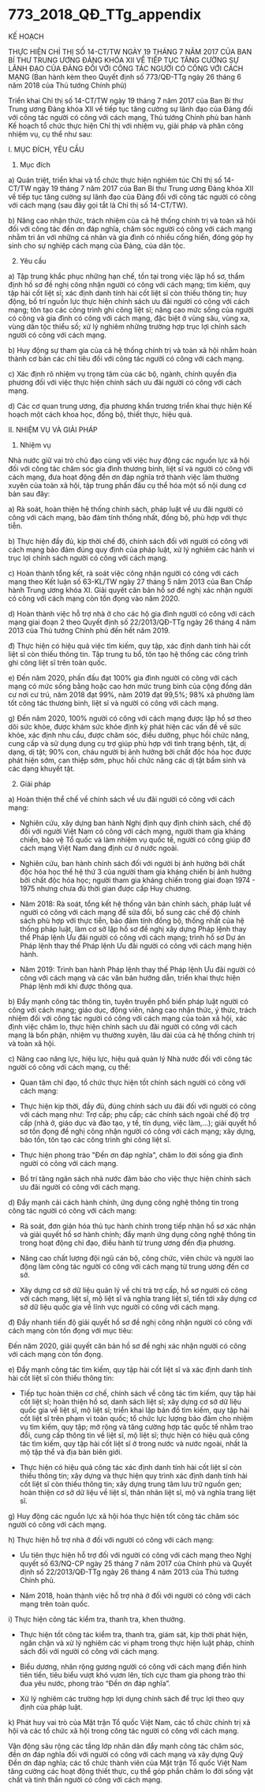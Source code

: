 # 773_2018_QĐ_TTg_appendix

KẾ HOẠCH

THỰC HIỆN CHỈ THỊ SỐ 14-CT/TW NGÀY 19 THÁNG 7 NĂM 2017 CỦA BAN BÍ THƯ TRUNG ƯƠNG ĐẢNG KHÓA XII VỀ TIẾP TỤC TĂNG CƯỜNG SỰ LÃNH ĐẠO CỦA ĐẢNG ĐỐI VỚI CÔNG TÁC NGƯỜI CÓ CÔNG VỚI CÁCH MẠNG (Ban hành kèm theo Quyết định số 773/QĐ-TTg ngày 26 tháng 6 năm 2018 của Thủ tướng Chính phủ)

Triển khai Chỉ thị số 14-CT/TW ngày 19 tháng 7 năm 2017 của Ban Bí thư Trung ương Đảng khóa XII về tiếp tục tăng cường sự lãnh đạo của Đảng đối với công tác người có công với cách mạng, Thủ tướng Chính phủ ban hành Kế hoạch tổ chức thực hiện Chỉ thị với nhiệm vụ, giải pháp và phân công nhiệm vụ, cụ thể như sau:

I. MỤC ĐÍCH, YÊU CẦU

1. Mục đích

a) Quán triệt, triển khai và tổ chức thực hiện nghiêm túc Chỉ thị số 14-CT/TW ngày 19 tháng 7 năm 2017 của Ban Bí thư Trung ương Đảng khóa XII về tiếp tục tăng cường sự lãnh đạo của Đảng đối với công tác người có công với cách mạng (sau đây gọi tắt là Chỉ thị số 14-CT/TW).

b) Nâng cao nhận thức, trách nhiệm của cả hệ thống chính trị và toàn xã hội đối với công tác đền ơn đáp nghĩa, chăm sóc người có công với cách mạng nhằm tri ân với những cá nhân và gia đình có nhiều cống hiến, đóng góp hy sinh cho sự nghiệp cách mạng của Đảng, của dân tộc.

2. Yêu cầu

a) Tập trung khắc phục những hạn chế, tồn tại trong việc lập hồ sơ, thẩm định hồ sơ đề nghị công nhận người có công với cách mạng; tìm kiếm, quy tập hài cốt liệt sĩ; xác định danh tính hài cốt liệt sĩ còn thiếu thông tin; huy động, bố trí nguồn lực thực hiện chính sách ưu đãi người có công với cách mạng; tôn tạo các công trình ghi công liệt sĩ; nâng cao mức sống của người có công và gia đình có công với cách mạng, đặc biệt ở vùng sâu, vùng xa, vùng dân tộc thiểu số; xử lý nghiêm những trường hợp trục lợi chính sách người có công với cách mạng.

b) Huy động sự tham gia của cả hệ thống chính trị và toàn xã hội nhằm hoàn thành cơ bản các chỉ tiêu đối với công tác người có công với cách mạng.

c) Xác định rõ nhiệm vụ trọng tâm của các bộ, ngành, chính quyền địa phương đối với việc thực hiện chính sách ưu đãi người có công với cách mạng.

d) Các cơ quan trung ương, địa phương khẩn trương triển khai thực hiện Kế hoạch một cách khoa học, đồng bộ, thiết thực, hiệu quả.

II. NHIỆM VỤ VÀ GIẢI PHÁP

1. Nhiệm vụ

Nhà nước giữ vai trò chủ đạo cùng với việc huy động các nguồn lực xã hội đối với công tác chăm sóc gia đình thương binh, liệt sĩ và người có công với cách mạng, đưa hoạt động đền ơn đáp nghĩa trở thành việc làm thường xuyên của toàn xã hội, tập trung phấn đấu cụ thể hóa một số nội dung cơ bản sau đây:

a) Rà soát, hoàn thiện hệ thống chính sách, pháp luật về ưu đãi người có công với cách mạng, bảo đảm tính thống nhất, đồng bộ, phù hợp với thực tiễn.

b) Thực hiện đầy đủ, kịp thời chế độ, chính sách đối với người có công với cách mạng bảo đảm đúng quy định của pháp luật, xử lý nghiêm các hành vi trục lợi chính sách người có công với cách mạng.

c) Hoàn thành tổng kết, rà soát việc công nhận người có công với cách mạng theo Kết luận số 63-KL/TW ngày 27 tháng 5 năm 2013 của Ban Chấp hành Trung ương khóa XI. Giải quyết căn bản hồ sơ đề nghị xác nhận người có công với cách mạng còn tồn đọng vào năm 2020.

d) Hoàn thành việc hỗ trợ nhà ở cho các hộ gia đình người có công với cách mạng giai đoạn 2 theo Quyết định số 22/2013/QĐ-TTg ngày 26 tháng 4 năm 2013 của Thủ tướng Chính phủ đến hết năm 2019.

đ) Thực hiện có hiệu quả việc tìm kiếm, quy tập, xác định danh tính hài cốt liệt sĩ còn thiếu thông tin. Tập trung tu bổ, tôn tạo hệ thống các công trình ghi công liệt sĩ trên toàn quốc.

e) Đến năm 2020, phấn đấu đạt 100% gia đình người có công với cách mạng có mức sống bằng hoặc cao hơn mức trung bình của cộng đồng dân cư nơi cư trú, năm 2018 đạt 99%, năm 2019 đạt 99,5%; 98% xã phường làm tốt công tác thương binh, liệt sĩ và người có công với cách mạng.

g) Đến năm 2020, 100% người có công với cách mạng được lập hồ sơ theo dõi sức khỏe, được khám sức khỏe định kỳ phát hiện các vấn đề về sức khỏe, xác định nhu cầu, được chăm sóc, điều dưỡng, phục hồi chức năng, cung cấp và sử dụng dụng cụ trợ giúp phù hợp với tình trạng bệnh, tật, dị dạng, dị tật; 90% con, cháu người bị ảnh hưởng bởi chất độc hóa học được phát hiện sớm, can thiệp sớm, phục hồi chức năng các dị tật bẩm sinh và các dạng khuyết tật.

2. Giải pháp

a) Hoàn thiện thể chế về chính sách về ưu đãi người có công với cách mạng:

- Nghiên cứu, xây dựng ban hành Nghị định quy định chính sách, chế độ đối với người Việt Nam có công với cách mạng, người tham gia kháng chiến, bảo vệ Tổ quốc và làm nhiệm vụ quốc tế, người có công giúp đỡ cách mạng Việt Nam đang định cư ở nước ngoài.

- Nghiên cứu, ban hành chính sách đối với người bị ảnh hưởng bởi chất độc hóa học thế hệ thứ 3 của người tham gia kháng chiến bị ảnh hưởng bởi chất độc hóa học; người tham gia kháng chiến trong giai đoạn 1974 - 1975 nhưng chưa đủ thời gian được cấp Huy chương.

- Năm 2018: Rà soát, tổng kết hệ thống văn bản chính sách, pháp luật về người có công với cách mạng để sửa đổi, bổ sung các chế độ chính sách phù hợp với thực tiễn, bảo đảm tính đồng bộ, thống nhất của hệ thống pháp luật, làm cơ sở lập hồ sơ đề nghị xây dựng Pháp lệnh thay thế Pháp lệnh Ưu đãi người có công với cách mạng; trình hồ sơ Dự án Pháp lệnh thay thế Pháp lệnh Ưu đãi người có công với cách mạng hiện hành.

- Năm 2019: Trình ban hành Pháp lệnh thay thế Pháp lệnh Ưu đãi người có công với cách mạng và các văn bản hướng dẫn, triển khai thực hiện Pháp lệnh mới khi được thông qua.

b) Đẩy mạnh công tác thông tin, tuyên truyền phổ biến pháp luật người có công với cách mạng; giáo dục, động viên, nâng cao nhận thức, ý thức, trách nhiệm đối với công tác người có công với cách mạng của toàn xã hội, xác định việc chăm lo, thực hiện chính sách ưu đãi người có công với cách mạng là bổn phận, nhiệm vụ thường xuyên, lâu dài của cả hệ thống chính trị và toàn xã hội.

c) Nâng cao năng lực, hiệu lực, hiệu quả quản lý Nhà nước đối với công tác người có công với cách mạng, cụ thể:

- Quan tâm chỉ đạo, tổ chức thực hiện tốt chính sách người có công với cách mạng:

+ Thực hiện kịp thời, đầy đủ, đúng chính sách ưu đãi đối với người có công với cách mạng như: Trợ cấp; phụ cấp; các chính sách ngoài chế độ trợ cấp (nhà ở, giáo dục và đào tạo, y tế, tín dụng, việc làm,...); giải quyết hồ sơ tồn đọng đề nghị công nhận người có công với cách mạng; xây dựng, bảo tồn, tôn tạo các công trình ghi công liệt sĩ.

+ Thực hiện phong trào "Đền ơn đáp nghĩa", chăm lo đời sống gia đình người có công với cách mạng.

- Bố trí tăng ngân sách nhà nước đảm bảo cho việc thực hiện chính sách ưu đãi người có công với cách mạng.

d) Đẩy mạnh cải cách hành chính, ứng dụng công nghệ thông tin trong công tác người có công với cách mạng:

- Rà soát, đơn giản hóa thủ tục hành chính trong tiếp nhận hồ sơ xác nhận và giải quyết hồ sơ hành chính; đẩy mạnh ứng dụng công nghệ thông tin trong hoạt động chỉ đạo, điều hành từ trung ương đến địa phương.

- Nâng cao chất lượng đội ngũ cán bộ, công chức, viên chức và người lao động làm công tác người có công với cách mạng từ trung ương đến cơ sở.

- Xây dựng cơ sở dữ liệu quản lý về chi trả trợ cấp, hồ sơ người có công với cách mạng, liệt sĩ, mộ liệt sĩ và nghĩa trang liệt sĩ, tiến tới xây dựng cơ sở dữ liệu quốc gia về lĩnh vực người có công với cách mạng.

đ) Đẩy nhanh tiến độ giải quyết hồ sơ đề nghị công nhận người có công với cách mạng còn tồn đọng với mục tiêu:

Đến năm 2020, giải quyết căn bản hồ sơ đề nghị xác nhận người có công với cách mạng còn tồn đọng.

e) Đẩy mạnh công tác tìm kiếm, quy tập hài cốt liệt sĩ và xác định danh tính hài cốt liệt sĩ còn thiếu thông tin:

- Tiếp tục hoàn thiện cơ chế, chính sách về công tác tìm kiếm, quy tập hài cốt liệt sĩ; hoàn thiện hồ sơ, danh sách liệt sĩ; xây dựng cơ sở dữ liệu quốc gia về liệt sĩ, mộ liệt sĩ; triển khai lập bản đồ tìm kiếm, quy tập hài cốt liệt sĩ trên phạm vi toàn quốc; tổ chức lực lượng bảo đảm cho nhiệm vụ tìm kiếm, quy tập; mở rộng và tăng cường hợp tác quốc tế nhằm trao đổi, cung cấp thông tin về liệt sĩ, mộ liệt sĩ; thực hiện có hiệu quả công tác tìm kiếm, quy tập hài cốt liệt sĩ ở trong nước và nước ngoài, nhất là mộ tập thể và địa bàn biên giới.

- Thực hiện có hiệu quả công tác xác định danh tính hài cốt liệt sĩ còn thiếu thông tin; xây dựng và thực hiện quy trình xác định danh tính hài cốt liệt sĩ còn thiếu thông tin; xây dựng trung tâm lưu trữ nguồn gen; hoàn thiện cơ sở dữ liệu về liệt sĩ, thân nhân liệt sĩ, mộ và nghĩa trang liệt sĩ.

g) Huy động các nguồn lực xã hội hóa thực hiện tốt công tác chăm sóc người có công với cách mạng.

h) Thực hiện hỗ trợ nhà ở đối với người có công với cách mạng:

- Ưu tiên thực hiện hỗ trợ đối với người có công với cách mạng theo Nghị quyết số 63/NQ-CP ngày 25 tháng 7 năm 2017 của Chính phủ và Quyết định số 22/2013/QĐ-TTg ngày 26 tháng 4 năm 2013 của Thủ tướng Chính phủ.

- Năm 2018, hoàn thành việc hỗ trợ nhà ở đối với người có công với cách mạng trên toàn quốc.

i) Thực hiện công tác kiểm tra, thanh tra, khen thưởng.

- Thực hiện tốt công tác kiểm tra, thanh tra, giám sát, kịp thời phát hiện, ngăn chặn và xử lý nghiêm các vi phạm trong thực hiện luật pháp, chính sách đối với người có công với cách mạng.

- Biểu dương, nhân rộng gương người có công với cách mạng điển hình tiên tiến, tiêu biểu vượt khó vươn lên, tích cực tham gia phong trào thi đua yêu nước, phong trào “Đền ơn đáp nghĩa”.

- Xử lý nghiêm các trường hợp lợi dụng chính sách để trục lợi theo quy định của pháp luật.

k) Phát huy vai trò của Mặt trận Tổ quốc Việt Nam, các tổ chức chính trị xã hội và các tổ chức xã hội trong công tác người có công với cách mạng.

Vận động sâu rộng các tầng lớp nhân dân đẩy mạnh công tác chăm sóc, đền ơn đáp nghĩa đối với người có công với cách mạng và xây dựng Quỹ Đền ơn đáp nghĩa; các tổ chức thành viên của Mặt trận Tổ quốc Việt Nam tăng cường các hoạt động thiết thực, cụ thể góp phần chăm lo đời sống vật chất và tinh thần người có công với cách mạng.